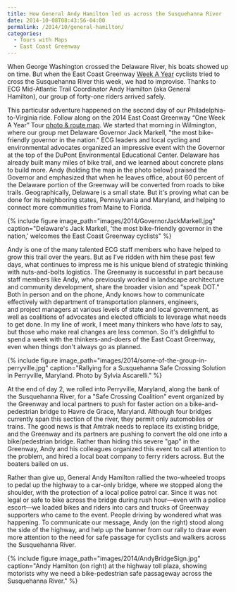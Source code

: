 ```yaml
---
title: How General Andy Hamilton led us across the Susquehanna River
date: 2014-10-08T08:43:56-04:00
permalink: /2014/10/general-hamilton/
categories:
  - Tours with Maps
  - East Coast Greenway
---
```

When George Washington crossed the Delaware River, his boats showed up on time. But when the East Coast Greenway [Week A Year](http://www.greenway.org/way-tour-2014) cyclists tried to cross the Susquehanna River this week, we had to improvise. Thanks to ECG Mid-Atlantic Trail Coordinator Andy Hamilton (aka General Hamilton), our group of forty-one riders arrived safely.

This particular adventure happened on the second day of our Philadelphia-to-Virginia ride. Follow along on the 2014 East Coast Greenway “One Week A Year” Tour [photo & route map](http://jackbikes.org/2014/10/follow-me-ecg/). We started that morning in Wilmington, where our group met Delaware Governor Jack Markell, "the most bike-friendly governor in the nation." ECG leaders and local cycling and environmental advocates organized an impressive event with the Governor at the top of the DuPont Environmental Educational Center. Delaware has already built many miles of bike trail, and we learned about concrete plans to build more. Andy (holding the map in the photo below) praised the Governor and emphasized that when he leaves office, about 60 percent of the Delaware portion of the Greenway will be converted from roads to bike trails. Geographically, Delaware is a small state. But it's proving what can be done for its neighboring states, Pennsylvania and Maryland, and helping to connect more communities from Maine to Florida.

{% include figure image_path="images/2014/GovernorJackMarkell.jpg" caption="Delaware's Jack Markell, 'the most bike-friendly governor in the nation,' welcomes the East Coast Greenway cyclists" %}

Andy is one of the many talented ECG staff members who have helped to grow this trail over the years. But as I've ridden with him these past few days, what continues to impress me is his unique blend of strategic thinking with nuts-and-bolts logistics. The Greenway is successful in part because staff members like Andy, who previously worked in landscape architecture and community development, share the broader vision and "speak DOT." Both in person and on the phone, Andy knows how to communicate effectively with department of transportation planners, engineers, and project managers at various levels of state and local government, as well as coalitions of advocates and elected officials to leverage what needs to get done. In my line of work, I meet many thinkers who have _lots_ to say, but those who make real changes are less common. So it's delightful to spend a week with the thinkers-and-doers of the East Coast Greenway, even when things don't always go as planned.

{% include figure image_path="images/2014/some-of-the-group-in-perryville.jpg" caption="Rallying for a Susquehanna Safe Crossing Solution in Perryville, Maryland. Photo by Sylvia Ascarelli." %}

At the end of day 2, we rolled into Perryville, Maryland, along the bank of the Susquehanna River, for a "Safe Crossing Coalition" event organized by the Greenway and local partners to push for faster action on a bike-and-pedestrian bridge to Havre de Grace, Maryland. Although four bridges currently span this section of the river, they permit only automobiles or trains. The good news is that Amtrak needs to replace its existing bridge, and the Greenway and its partners are pushing to convert the old one into a bike/pedestrian bridge. Rather than hiding this severe "gap" in the Greenway, Andy and his colleagues organized this event to call attention to the problem, and hired a local boat company to ferry riders across. But the boaters bailed on us.

Rather than give up, General Andy Hamilton rallied the two-wheeled troops to pedal up the highway to a car-only bridge, where we stopped along the shoulder, with the protection of a local police patrol car. Since it was not legal or safe to bike across the bridge during rush hour—even with a police escort—we loaded bikes and riders into cars and trucks of Greenway supporters who came to the event. People driving by wondered what was happening. To communicate our message, Andy (on the right) stood along the side of the highway, and help up the banner from our rally to draw even more attention to the need for safe passage for cyclists and walkers across the Susquehanna River.

{% include figure image_path="images/2014/AndyBridgeSign.jpg" caption="Andy Hamilton (on right) at the highway toll plaza, showing motorists why we need a bike-pedestrian safe passageway across the Susquehanna River." %}
